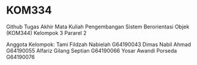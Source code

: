 # KOM334
Github Tugas Akhir Mata Kuliah Pengembangan Sistem Berorientasi Objek (KOM344)
Kelompok 3 Pararel 2

Anggota Kelompok:
Tami Fildzah Nabielah   G64190043
Dimas Nabil Ahmad       G64190055
Alfariz Gilang Septian  G64190066
Yosar Awandi Porseda    G64190076
